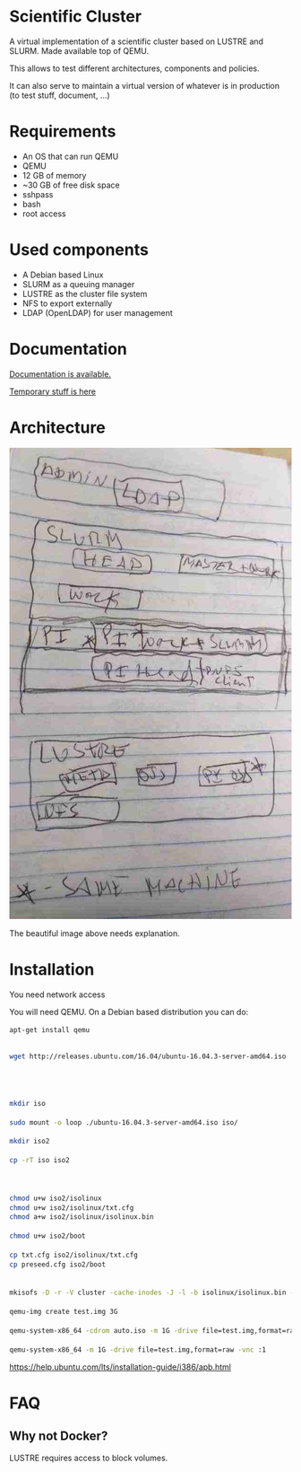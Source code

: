 # Scientific Cluster

A virtual implementation of a scientific cluster based on LUSTRE and
SLURM. Made available top of QEMU.

This allows to test different architectures, components and policies.

It can also serve to maintain a virtual version of whatever is in
production (to test stuff, document, ...)

# Requirements

- An OS that can run QEMU
- QEMU
- 12 GB of memory
- ~30 GB of free disk space
- sshpass
- bash
- root access

# Used components

- A Debian based Linux
- SLURM as a queuing manager
- LUSTRE as the cluster file system
- NFS to export externally
- LDAP (OpenLDAP) for user management

# Documentation

[Documentation is available.](http://cluster.tiago.org)

[Temporary stuff is here](temp.md)

# Architecture

![Architecture](arch.jpg)

The beautiful image above needs explanation.

# Installation

You need network access

You will need QEMU. On a Debian based distribution you can do:

`apt-get install qemu`

```bash

wget http://releases.ubuntu.com/16.04/ubuntu-16.04.3-server-amd64.iso




mkdir iso

sudo mount -o loop ./ubuntu-16.04.3-server-amd64.iso iso/

mkdir iso2

cp -rT iso iso2



chmod u+w iso2/isolinux
chmod u+w iso2/isolinux/txt.cfg
chmod a+w iso2/isolinux/isolinux.bin

chmod u+w iso2/boot

cp txt.cfg iso2/isolinux/txt.cfg
cp preseed.cfg iso2/boot


mkisofs -D -r -V cluster -cache-inodes -J -l -b isolinux/isolinux.bin -c isolinux/boot.cat -no-emul-boot -boot-load-size 4 -boot-info-table -o ~/auto.iso ~/iso2 

qemu-img create test.img 3G

qemu-system-x86_64 -cdrom auto.iso -m 1G -drive file=test.img,format=raw -vnc :1

qemu-system-x86_64 -m 1G -drive file=test.img,format=raw -vnc :1

```

https://help.ubuntu.com/lts/installation-guide/i386/apb.html

# FAQ

## Why not Docker?

LUSTRE requires access to block volumes.
